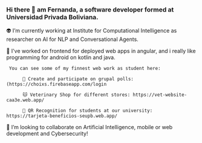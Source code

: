 ### Hi there 👋 am Fernanda, a software developer formed at Universidad Privada Boliviana.

👽 I’m currently working at Institute for Computational Intelligence as researcher on AI for NLP and Conversational Agents.

🌵 I've worked on frontend for deployed web apps in angular, and i really like programming for android on kotlin and java.
     
     You can see some of my finnest web work as student here:
          
          🍯 Create and participate on grupal polls: (https://choixs.firebaseapp.com/login
          
          🐱 Veterinary Shop for different stores: https://vet-website-caa3e.web.app/
          
          🎇 QR Recognition for students at our university: https://tarjeta-beneficios-seupb.web.app/

🐸 I’m looking to collaborate on Artificial Intelligence, mobile or web development and Cybersecurity!

<!--
**femandamartinez/femandamartinez** is a ✨ _special_ ✨ repository because its `README.md` (this file) appears on your GitHub profile.

- 🔭 I’m currently working on the ICI as developer for a Speech Recognition Model
- 🌱 I’m currently learning Python, Kotlin, React and Flutter...
- 👯 I’m looking to collaborate on Artificial Intelligence or Cybersecurity!
-->

